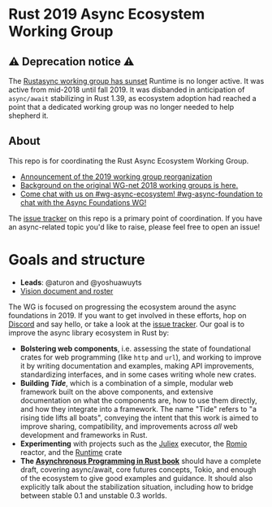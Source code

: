 # Rust 2019 Async Ecosystem Working Group

## ⚠️  Deprecation notice  ⚠️

The [Rustasync working group has
sunset](https://blog.rust-lang.org/2019/09/30/Async-await-hits-beta.html#restructuring-async-io-in-the-rust-org)
Runtime is no longer active. It was active from mid-2018 until fall 2019. It was
disbanded in anticipation of `async/await` stabilizing in Rust 1.39, as
ecosystem adoption had reached a point that a dedicated working group was no
longer needed to help shepherd it.

## About

This repo is for coordinating the Rust Async Ecosystem Working Group.

- [Announcement of the 2019 working group reorganization][async-working-groups]
- [Background on the original WG-net 2018 working groups is here.][wg-net-working-groups]
- [Come chat with us on #wg-async-ecosystem! #wg-async-foundation to chat with the Async Foundations WG!][discord]

The [issue tracker] on this repo is a primary point of coordination. If you have an async-related topic you'd like to raise, please feel free to open an issue!

[async-working-groups]: https://blog.yoshuawuyts.com/async-ecosystem-wg/
[wg-net-working-groups]: https://internals.rust-lang.org/t/announcing-the-2018-domain-working-groups/6737
[discord]: https://discord.gg/rust-lang
[issue tracker]: https://github.com/rustasync/team/issues

# Goals and structure

- **Leads**: @aturon and @yoshuawuyts
- [Vision document and roster](https://rustasync.github.io/team/web-foundations)

The WG is focused on progressing the ecosystem around the async foundations in 2019. If you want to get involved in these efforts, hop on [Discord][discord] and say hello, or take a look at the [issue tracker]. Our goal is to improve the async library ecosystem in Rust by:

  - **Bolstering web components**, i.e. assessing the state of foundational crates for web programming (like `http` and `url`), and working to improve it by writing documentation and examples, making API improvements, standardizing interfaces, and in some cases writing whole new crates.
  - **Building _Tide_**, which is a combination of a simple, modular web framework built on the above components, and extensive documentation on what the components are, how to use them directly, and how they integrate into a framework. The name "Tide" refers to "a rising tide lifts all boats", conveying the intent that this work is aimed to improve sharing, compatibility, and improvements across *all* web development and frameworks in Rust.
  - **Experimenting** with projects such as the [Juliex][juliex] executor, the [Romio][romio] reactor, and the [Runtime][runtime] crate
  - **The [Asynchronous Programming in Rust book](https://github.com/rust-lang/async-book)** should have a complete draft, covering async/await, core futures concepts, Tokio, and enough of the ecosystem to give good examples and guidance. It should also explicitly talk about the stabilization situation, including how to bridge between stable 0.1 and unstable 0.3 worlds.

[juliex]: https://github.com/withoutboats/juliex
[romio]: https://github.com/withoutboats/romio
[runtime]: https://github.com/rustasync/runtime
